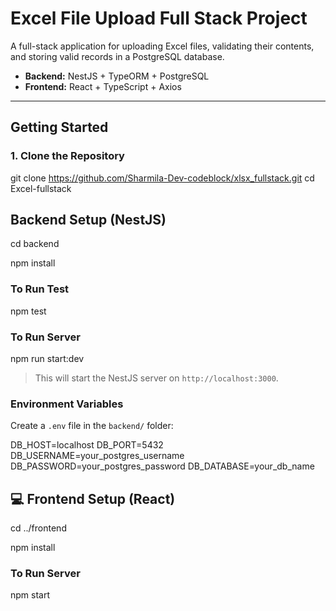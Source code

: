 # Excel File Upload Full Stack Project

A full-stack application for uploading Excel files, validating their contents, and storing valid records in a PostgreSQL database.

- **Backend:** NestJS + TypeORM + PostgreSQL  
- **Frontend:** React + TypeScript  + Axios

---


##  Getting Started

### 1. Clone the Repository


git clone https://github.com/Sharmila-Dev-codeblock/xlsx_fullstack.git
cd Excel-fullstack


## Backend Setup (NestJS)

cd backend

npm install


### To Run Test

npm test

### To Run Server

npm run start:dev


> This will start the NestJS server on `http://localhost:3000`.

###  Environment Variables

Create a `.env` file in the `backend/` folder:

DB_HOST=localhost
DB_PORT=5432
DB_USERNAME=your_postgres_username
DB_PASSWORD=your_postgres_password
DB_DATABASE=your_db_name


## 💻 Frontend Setup (React)


cd ../frontend

npm install

### To Run Server

npm start



